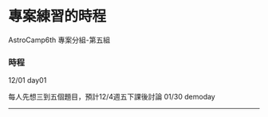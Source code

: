 # 專案練習的時程
AstroCamp6th 專案分組-第五組

### 時程
12/01 day01

每人先想三到五個題目，預計12/4週五下課後討論
01/30 demoday


---
<script>(function(d, s, id) {var js, timetacojs = d.getElementsByTagName(s)[0];if (d.getElementById(id)) return;js = d.createElement(s); js.id = id;js.src ='https://www.timetaco.com/static/js/embed.js';timetacojs.parentNode.insertBefore(js, timetacojs);}(document, 'script', 'timetaco-jssdk'));<\/script><div class='timetaco-list' data-timetacoid='hsrgzu'></div>